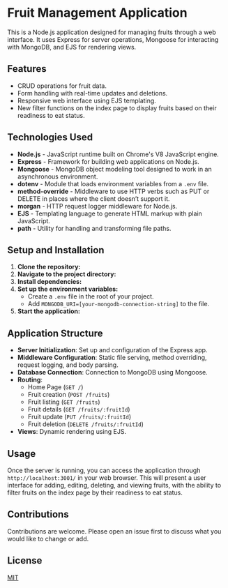 # Fruit Management Application

This is a Node.js application designed for managing fruits through a web interface. It uses Express for server operations, Mongoose for interacting with MongoDB, and EJS for rendering views.

## Features

- CRUD operations for fruit data.
- Form handling with real-time updates and deletions.
- Responsive web interface using EJS templating.
- New filter functions on the index page to display fruits based on their readiness to eat status.

## Technologies Used

- **Node.js** - JavaScript runtime built on Chrome's V8 JavaScript engine.
- **Express** - Framework for building web applications on Node.js.
- **Mongoose** - MongoDB object modeling tool designed to work in an asynchronous environment.
- **dotenv** - Module that loads environment variables from a `.env` file.
- **method-override** - Middleware to use HTTP verbs such as PUT or DELETE in places where the client doesn’t support it.
- **morgan** - HTTP request logger middleware for Node.js.
- **EJS** - Templating language to generate HTML markup with plain JavaScript.
- **path** - Utility for handling and transforming file paths.

## Setup and Installation

1. **Clone the repository:**
2. **Navigate to the project directory:**
3. **Install dependencies:**
4. **Set up the environment variables:**
   - Create a `.env` file in the root of your project.
   - Add `MONGODB_URI=[your-mongodb-connection-string]` to the file.
5. **Start the application:**

## Application Structure

- **Server Initialization**: Set up and configuration of the Express app.
- **Middleware Configuration**: Static file serving, method overriding, request logging, and body parsing.
- **Database Connection**: Connection to MongoDB using Mongoose.
- **Routing**:
  - Home Page (`GET /`)
  - Fruit creation (`POST /fruits`)
  - Fruit listing (`GET /fruits`)
  - Fruit details (`GET /fruits/:fruitId`)
  - Fruit update (`PUT /fruits/:fruitId`)
  - Fruit deletion (`DELETE /fruits/:fruitId`)
- **Views**: Dynamic rendering using EJS.

## Usage

Once the server is running, you can access the application through `http://localhost:3001/` in your web browser. This will present a user interface for adding, editing, deleting, and viewing fruits, with the ability to filter fruits on the index page by their readiness to eat status.

## Contributions

Contributions are welcome. Please open an issue first to discuss what you would like to change or add.

## License

[MIT](https://opensource.org/licenses/MIT)
